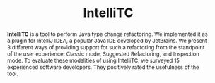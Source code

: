 ---
title: "IntelliTC"
collection: tools
permalink: /tool/intellitc
pdf: 'https://arxiv.org/abs/2112.03619'
tool: 'https://github.com/JetBrains-Research/data-driven-type-migration'
video: 'https://www.youtube.com/watch?v=pdcfvADA1PY'
tag: 'A plugin for IntelliJ IDEA for carrying out type migration in Java.'
abstract: "<p><b>IntelliTC</b> is a tool to perform Java type change refactoring. We implemented it as a plugin for IntelliJ IDEA, a popular Java IDE developed by JetBrains. We present 3 different ways of providing support for such a refactoring from the standpoint of the user experience: Classic mode, Suggested Refactoring, and Inspection mode. To evaluate these modalities of using IntelliTC, we surveyed 15 experienced software developers. They positively rated the usefulness of the tool.</p>"
---